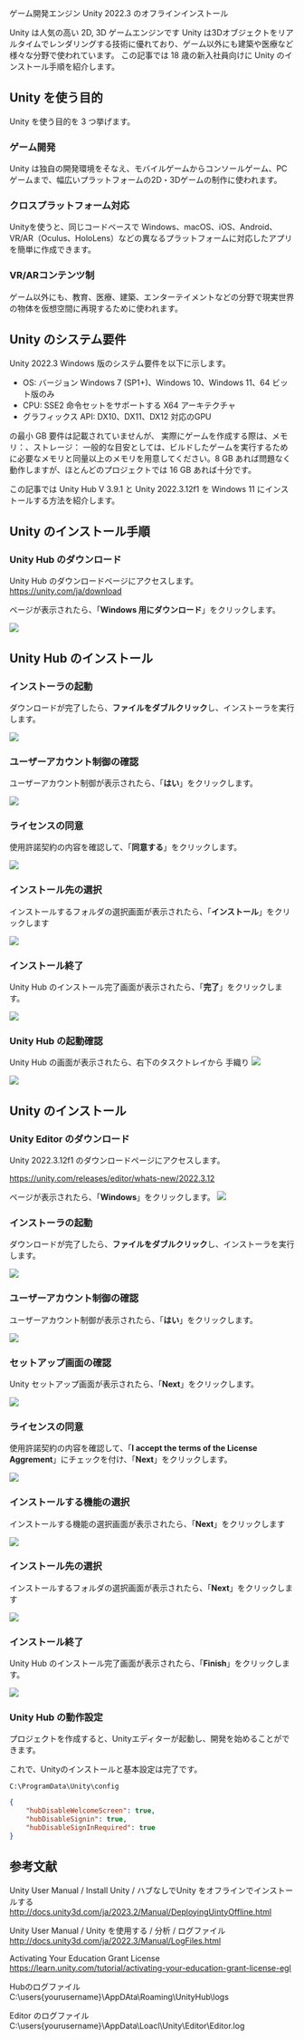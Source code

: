 ゲーム開発エンジン Unity 2022.3 のオフラインインストール

Unity は人気の高い 2D, 3D ゲームエンジンです
Unity は3Dオブジェクトをリアルタイムでレンダリングする技術に優れており、ゲーム以外にも建築や医療など様々な分野で使われています。
この記事では 18 歳の新入社員向けに Unity のインストール手順を紹介します。

## Unity を使う目的
Unity を使う目的を 3 つ挙げます。

### ゲーム開発
Unity は独自の開発環境をそなえ、モバイルゲームからコンソールゲーム、PCゲームまで、幅広いプラットフォームの2D・3Dゲームの制作に使われます。

### クロスプラットフォーム対応
Unityを使うと、同じコードベースで Windows、macOS、iOS、Android、VR/AR（Oculus、HoloLens）などの異なるプラットフォームに対応したアプリを簡単に作成できます。

### VR/ARコンテンツ制
ゲーム以外にも、教育、医療、建築、エンターテイメントなどの分野で現実世界の物体を仮想空間に再現するために使われます。

## Unity のシステム要件

Unity 2022.3 Windows 版のシステム要件を以下に示します。

- OS: バージョン	Windows 7 (SP1+)、Windows 10、Windows 11、64 ビット版のみ
- CPU: SSE2 命令セットをサポートする X64 アーキテクチャ
- グラフィックス API: DX10、DX11、DX12 対応のGPU

の最小 GB 要件は記載されていませんが、
実際にゲームを作成する際は、メモリ：、ストレージ：
一般的な目安としては、ビルドしたゲームを実行するために必要なメモリと同量以上のメモリを用意してください。8 GB あれば問題なく動作しますが、ほとんどのプロジェクトでは 16 GB あれば十分です。


この記事では Unity Hub V 3.9.1 と Unity 2022.3.12f1 を Windows 11 にインストールする方法を紹介します。

## Unity のインストール手順
### Unity Hub のダウンロード
Unity Hub のダウンロードページにアクセスします。
https://unity.com/ja/download

ページが表示されたら、「**Windows 用にダウンロード**」をクリックします。

![](11_officialsite.png)


## Unity Hub のインストール
### インストーラの起動
ダウンロードが完了したら、**ファイルをダブルクリック**し、インストーラを実行します。

![](21_install.png)
### ユーザーアカウント制御の確認
ユーザーアカウント制御が表示されたら、「**はい**」をクリックします。

![](23_install.png)
### ライセンスの同意
使用許諾契約の内容を確認して、「**同意する**」をクリックします。

![](25_install.png)
### インストール先の選択
インストールするフォルダの選択画面が表示されたら、「**インストール**」をクリックします

![](27_install.png)
### インストール終了
Unity Hub のインストール完了画面が表示されたら、「**完了**」をクリックします。

![](29_install.png)


###  Unity Hub の起動確認
Unity Hub の画面が表示されたら、右下のタスクトレイから 手織り
![](31_install.png)

![](33_install.png)

## Unity のインストール
### Unity Editor のダウンロード
Unity 2022.3.12f1 のダウンロードページにアクセスします。

https://unity.com/releases/editor/whats-new/2022.3.12


ページが表示されたら、「**Windows**」をクリックします。
![](17_officialsite.png)
### インストーラの起動
ダウンロードが完了したら、**ファイルをダブルクリック**し、インストーラを実行します。

![](41_install.png)
### ユーザーアカウント制御の確認
ユーザーアカウント制御が表示されたら、「**はい**」をクリックします。

![](43_install.png)
### セットアップ画面の確認
Unity セットアップ画面が表示されたら、「**Next**」をクリックします。

![](45_install.png)
### ライセンスの同意
使用許諾契約の内容を確認して、「**I accept the terms of the License Aggrement**」にチェックを付け、「**Next**」をクリックします。

![](47_install.png)

### インストールする機能の選択
インストールする機能の選択画面が表示されたら、「**Next**」をクリックします

![](49_install.png)
### インストール先の選択
インストールするフォルダの選択画面が表示されたら、「**Next**」をクリックします

![](51_install.png)
### インストール終了
Unity Hub のインストール完了画面が表示されたら、「**Finish**」をクリックします。


![](53_install.png)


### Unity Hub の動作設定
プロジェクトを作成すると、Unityエディターが起動し、開発を始めることができます。

これで、Unityのインストールと基本設定は完了です。

```
C:\ProgramData\Unity\config
```

```services-config.json
{
    "hubDisableWelcomeScreen": true,
    "hubDisableSignin": true,
    "hubDisableSignInRequired": true
}
```

## 参考文献
Unity User Manual / Install Unity / ハブなしでUnity をオフラインでインストールする
http://docs.unity3d.com/ja/2023.2/Manual/DeployingUintyOffline.html

Unity User Manual / Unity を使用する / 分析 / ログファイル
http://docs.unity3d.com/ja/2022.3/Manual/LogFiles.html

Activating Your Education Grant License
https://learn.unity.com/tutorial/activating-your-education-grant-license-egl



Hubのログファイル
C:\users\{yourusername}\AppDAta\Roaming\UnityHub\logs

Editor のログファイル
C:\users\{yourusername}\AppData\Loacl\Unity\Editor\Editor.log





